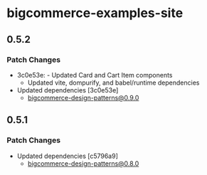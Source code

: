 # bigcommerce-examples-site

## 0.5.2

### Patch Changes

- 3c0e53e: - Updated Card and Cart Item components
  - Updated vite, dompurify, and babel/runtime dependencies
- Updated dependencies [3c0e53e]
  - bigcommerce-design-patterns@0.9.0

## 0.5.1

### Patch Changes

- Updated dependencies [c5796a9]
  - bigcommerce-design-patterns@0.8.0
